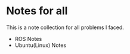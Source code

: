 # Notes for all
This is a note collection for all problems I faced.

- ROS Notes
- Ubuntu(Linux) Notes
